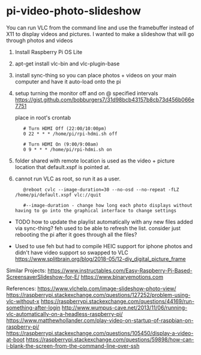 # pi-video-photo-slideshow

You can run VLC from the command line and use the framebuffer instead of X11 to display videos and pictures. I wanted to make a slideshow that will go through photos and videos


1. Install Raspberry Pi OS Lite
2. apt-get install vlc-bin and vlc-plugin-base
3. install sync-thing so you can place photos + videos on your main computer and have it auto-load onto the pi
4. setup turning the monitor off and on @ specified intervals
     https://gist.github.com/bobburgers7/31d98bcb43157b8cb73d456b066e7751
     
     place in root's crontab
          
          # Turn HDMI Off (22:00/10:00pm)
          0 22 * * * /home/pi/rpi-hdmi.sh off

          # Turn HDMI On (9:00/9:00am)
          0 9 * * * /home/pi/rpi-hdmi.sh on

6. folder shared with remote location is used as the video + picture location that default.xspf is pointed at.
7. cannot run VLC as root, so run it as a user.
        
          @reboot cvlc --image-duration=30 --no-osd --no-repeat -fLZ /home/pi/default.xspf vlc://quit
          
          #--image-duration - change how long each photo displays without having to go into the graphical interface to change settings

- TODO
     how to update the playlist automatically with any new files added via sync-thing?  feh used to be able to refresh the list.  consider just rebooting the pi after it goes through all the files?
     
- Used to use feh but had to compile HEIC support for iphone photos and didn't have video support so swapped to VLC
https://www.splitbrain.org/blog/2018-05/12-diy_digital_picture_frame

Similar Projects:
https://www.instructables.com/Easy-Raspberry-Pi-Based-ScreensaverSlideshow-for-E/
https://www.binaryemotions.com

References:
https://www.vlchelp.com/image-slideshow-photo-view/
https://raspberrypi.stackexchange.com/questions/127252/problem-using-vlc-without-x
https://raspberrypi.stackexchange.com/questions/44169/run-something-after-login
http://www.wumpus-cave.net/2013/11/06/running-vlc-automatically-on-a-headless-raspberry-pi/
https://www.matthewhollander.com/play-video-on-startup-of-raspbian-on-raspberry-pi/
https://raspberrypi.stackexchange.com/questions/105450/display-a-video-at-boot
https://raspberrypi.stackexchange.com/questions/59898/how-can-i-blank-the-screen-from-the-command-line-over-ssh
